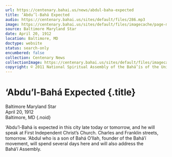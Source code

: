 ```yaml
---
url: https://centenary.bahai.us/news/abdul-baha-expected
title: ‘Abdu’l-Bahá Expected
audio: https://centenary.bahai.us/sites/default/files/286.mp3
image: https://centenary.bahai.us/sites/default/files/imagecache/page-main-image/images/press_clippings/04-20-1912%20Baltimore%20Md%20Star%20Abdul%20Baha%20Expected.png
source: Baltimore Maryland Star
date: April 20, 1912
location: Baltimore, MD
doctype: website
status: search-only
encumbered: false
collection: Centenary News
collectionImage: https://centenary.bahai.us/sites/default/files/imagecache/theme-image/main_image/abdulbaha-overview-small_0.jpg
copyright: © 2011 National Spiritual Assembly of the Bahá’ís of the United States
---
```



# ‘Abdu’l-Bahá Expected {.title}

Baltimore Maryland Star  
April 20, 1912  
Baltimore, MD
{.noid}  



‘Abdu’l-Bahá is expected in this city late today or tomorrow, and he will speak at First Independent Christ’s Church. Charles and Franklin streets, tomorrow. ‘Abdul who is a son of Bahá O’llah, founder of the Bahá’í movement, will spend several days here and will also address the Bahá’í Assembly.